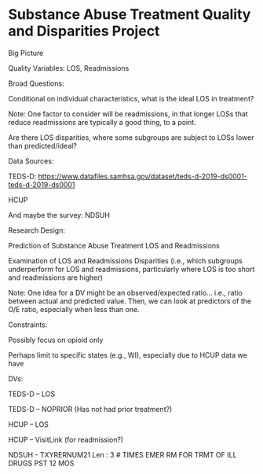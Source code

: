 # Substance Abuse Treatment Quality and Disparities Project 

Big Picture 

Quality Variables: LOS, Readmissions 

Broad Questions: 

Conditional on individual characteristics, what is the ideal LOS in treatment? 

Note: One factor to consider will be readmissions, in that longer LOSs that reduce readmissions are typically a good thing, to a point. 

Are there LOS disparities, where some subgroups are subject to LOSs lower than predicted/ideal? 

Data Sources: 

TEDS-D: https://www.datafiles.samhsa.gov/dataset/teds-d-2019-ds0001-teds-d-2019-ds0001 

HCUP 

And maybe the survey: NDSUH 

Research Design:  

Prediction of Substance Abuse Treatment LOS and Readmissions 

Examination of LOS and Readmissions Disparities (i.e., which subgroups underperform for LOS and readmissions, particularly where LOS is too short and readmissions are higher) 

Note: One idea for a DV might be an observed/expected ratio… i.e., ratio between actual and predicted value. Then, we can look at predictors of the O/E ratio, especially when less than one. 

Constraints: 

Possibly focus on opioid only 

Perhaps limit to specific states (e.g., WI), especially due to HCUP data we have 

DVs: 

TEDS-D – LOS 

TEDS-D – NOPRIOR (Has not had prior treatment?) 

HCUP – LOS 

HCUP – VisitLink (for readmission?) 

NDSUH - TXYRERNUM21 Len : 3 # TIMES EMER RM FOR TRMT OF ILL DRUGS PST 12 MOS 
